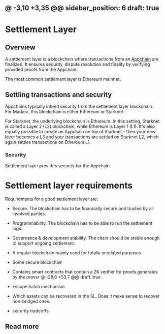 @ -3,10 +3,35 @@ sidebar_position: 6
draft: true
---

# Settlement Layer

## Overview

A settlement layer is a blockchain where transactions from an [Appchain](/concepts/appchain) are finalized. It ensures security, dispute resolution and finality by verifying provided proofs from the Appchain.

The most common settlement layer is Ethereum mainnet.

## Settling transactions and security

Appchains typically inherit security from the settlement layer blockchain. For Madara, this blockchain is either Ethereum or Starknet.

For Starknet, the underlying blockchain is Ethereum. In this setting, Starknet is called a Layer 2 (L2) blockchain, while Ethereum is Layer 1 (L1). It's also equally possible to create an Appchain on top of Starknet - then your new layer becomes a L3 and your transactions are settled on Starknet L2, which again settles transactions on Ethereum L1.

### Security

Settlement layer provides security for the Appchain. 




# Settlement layer requirements

Requirements for a good settlement layer are:
- Secure. The blockchain has to be financially secure and trusted by all involved parties.
- Programmability. The blockchain has to be able to run the settlement logic.
- Governance & development stability. The chain should be stable enough to support ongoing settlement.




- A regular blockchain mainly used for totally unrelated purposes
- Some secure blockchain
- Contains smart contracts that contain a ZK verifier for proofs generates by the prover
@ -28,6 +53,7 @@ draft: true

- Escape hatch mechanism
- Which assets can be recovered in the SL. Does it make sense to recover non-bridged ones.
- security tradeoffs

## Read more

